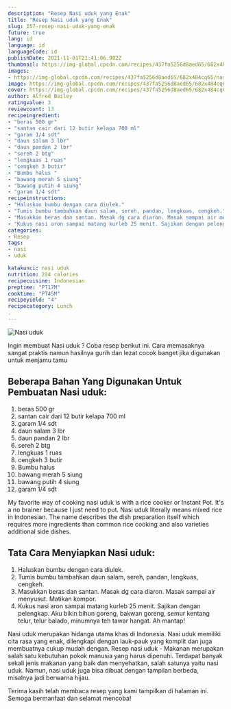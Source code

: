 ```yaml
---
description: "Resep Nasi uduk yang Enak"
title: "Resep Nasi uduk yang Enak"
slug: 157-resep-nasi-uduk-yang-enak
future: true
lang: id
language: id
languageCode: id
publishDate: 2021-11-01T21:41:06.902Z 
thumbnail: https://img-global.cpcdn.com/recipes/437fa5256d8aed65/682x484cq65/nasi-uduk-foto-resep-utama.png
images:
- https://img-global.cpcdn.com/recipes/437fa5256d8aed65/682x484cq65/nasi-uduk-foto-resep-utama.png
image: https://img-global.cpcdn.com/recipes/437fa5256d8aed65/682x484cq65/nasi-uduk-foto-resep-utama.png
cover: https://img-global.cpcdn.com/recipes/437fa5256d8aed65/682x484cq65/nasi-uduk-foto-resep-utama.png
author: Alfred Bailey
ratingvalue: 3
reviewcount: 13
recipeingredient:
- "beras 500 gr"
- "santan cair dari 12 butir kelapa 700 ml"
- "garam 1/4 sdt"
- "daun salam 3 lbr"
- "daun pandan 2 lbr"
- "sereh 2 btg"
- "lengkuas 1 ruas"
- "cengkeh 3 butir"
- "Bumbu halus "
- "bawang merah 5 siung"
- "bawang putih 4 siung"
- "garam 1/4 sdt"
recipeinstructions:
- "Haluskan bumbu dengan cara diulek."
- "Tumis bumbu tambahkan daun salam, sereh, pandan, lengkuas, cengkeh."
- "Masukkan beras dan santan. Masak dg cara diaron. Masak sampai air menyusut. Matikan kompor."
- "Kukus nasi aron sampai matang kurleb 25 menit. Sajikan dengan pelengkap. Aku bikin bihun goreng, bakwan goreng, semur kentang telur, telur balado, minumnya teh tawar hangat. Ah mantap!"
categories:
- Resep
tags:
- nasi
- uduk

katakunci: nasi uduk 
nutrition: 224 calories
recipecuisine: Indonesian
preptime: "PT17M"
cooktime: "PT45M"
recipeyield: "4"
recipecategory: Lunch
. 
---
```



![Nasi uduk](https://img-global.cpcdn.com/recipes/437fa5256d8aed65/682x484cq65/nasi-uduk-foto-resep-utama.png)

Ingin membuat Nasi uduk ? Coba resep berikut ini. Cara memasaknya sangat praktis namun hasilnya gurih dan lezat cocok banget jika digunakan untuk menjamu tamu

<!--inarticleads1-->

## Beberapa Bahan Yang Digunakan Untuk Pembuatan Nasi uduk:

1. beras 500 gr
1. santan cair dari 12 butir kelapa 700 ml
1. garam 1/4 sdt
1. daun salam 3 lbr
1. daun pandan 2 lbr
1. sereh 2 btg
1. lengkuas 1 ruas
1. cengkeh 3 butir
1. Bumbu halus 
1. bawang merah 5 siung
1. bawang putih 4 siung
1. garam 1/4 sdt

My favorite way of cooking nasi uduk is with a rice cooker or Instant Pot. It&#39;s a no brainer because I just need to put. Nasi uduk literally means mixed rice in Indonesian. The name describes the dish preparation itself which requires more ingredients than common rice cooking and also varieties additional side dishes. 

<!--inarticleads2-->

## Tata Cara Menyiapkan Nasi uduk:

1. Haluskan bumbu dengan cara diulek.
1. Tumis bumbu tambahkan daun salam, sereh, pandan, lengkuas, cengkeh.
1. Masukkan beras dan santan. Masak dg cara diaron. Masak sampai air menyusut. Matikan kompor.
1. Kukus nasi aron sampai matang kurleb 25 menit. Sajikan dengan pelengkap. Aku bikin bihun goreng, bakwan goreng, semur kentang telur, telur balado, minumnya teh tawar hangat. Ah mantap!


Nasi uduk merupakan hidanga utama khas di Indonesia. Nasi uduk memiliki cita rasa yang enak, dilengkapi dengan lauk-pauk yang komplit dan juga membuatnya cukup mudah dengan. Resep nasi uduk - Makanan merupakan salah satu kebutuhan pokok manusia yang harus dipenuhi. Terdapat banyak sekali jenis makanan yang baik dan menyehatkan, salah satunya yaitu nasi uduk. Namun, nasi uduk juga bisa dibuat dengan tampilan berbeda, misalnya jadi berwarna hijau. 

Terima kasih telah membaca resep yang kami tampilkan di halaman ini. Semoga bermanfaat dan selamat mencoba!
